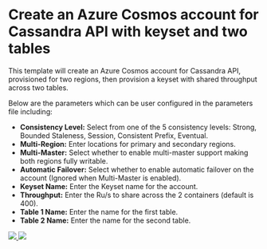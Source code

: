 # Create an Azure Cosmos account for Cassandra API with keyset and two tables

This template will create an Azure Cosmos account for Cassandra API, provisioned for two regions, then provision a keyset with shared throughput across two tables.

Below are the parameters which can be user configured in the parameters file including:

- **Consistency Level:** Select from one of the 5 consistency levels: Strong, Bounded Staleness, Session, Consistent Prefix, Eventual.
- **Multi-Region:** Enter locations for primary and secondary regions.
- **Multi-Master:** Select whether to enable multi-master support making both regions fully writable.
- **Automatic Failover:** Select whether to enable automatic failover on the account (Ignored when Multi-Master is enabled).
- **Keyset Name:** Enter the Keyset name for the account.
- **Throughput:** Enter the Ru/s to share across the 2 containers (default is 400).
- **Table 1 Name:** Enter the name for the first table.
- **Table 2 Name:** Enter the name for the second table.


<a href="https://portal.azure.com/#create/Microsoft.Template/uri/https%3A%2F%2Fraw.githubusercontent.com%2FAzure%2Fazure-quickstart-templates%2Fmaster%2F101-cosmosdb-cassandra%2Fazuredeploy.json" target="_blank">
    <img src="http://azuredeploy.net/deploybutton.png"/>
</a>
<a href="http://armviz.io/#/?load=https%3A%2F%2Fraw.githubusercontent.com%2FAzure%2Fazure-quickstart-templates%2Fmaster%2F101-cosmosdb-cassandra%2Fazuredeploy.json" target="_blank">
    <img src="http://armviz.io/visualizebutton.png"/>
</a>
